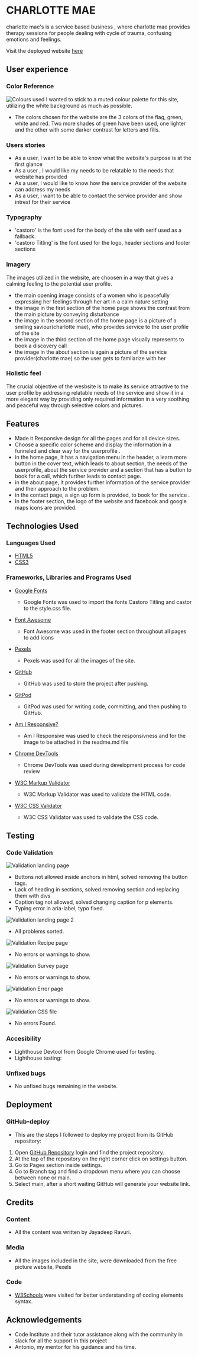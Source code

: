 # CHARLOTTE MAE


charlotte mae's is a service based business , where charlotte mae provides therapy sessions for people dealing with
cycle of trauma, confusing emotions and feelings.

Visit the deployed website [here](https://)

## User experience

### Color Reference


![Colours used]()
I wanted to stick to a muted colour palette for this site, utilizing the white background as much as possible.

* The colors chosen for the website are the 3 colors of the flag, green, white and red. Two more shades of green have been used, one lighter and the other with some darker contrast for letters and fills.

### Users stories

* As a user, I want to be able to know what the website's purpose is at the first glance
* As a user , I would like my needs to be relatable to the needs that website has provided
* As a user, i would like to know how the service provider of the website can address my needs
* As a user, i want to be able to contact the service provider and show intrest for their service

### Typography

* 'castoro' is the font used for the body of the site with serif used as a fallback.
* 'castoro Titling' is the font used for the logo, header sections and footer sections

### Imagery

The images utilized in the website, are choosen in a way that gives a calming feeling to the potential user profile. 

* the main opening image consists of a women who is peacefully expressing her feelings through her art in a calm nature setting
* the image in the first section of the home page shows the contrast from the main picture by conveying disturbance 
* the image in the second section of the home page is a picture of a smiling saviour(charlotte mae), who provides service to the user profile of the site
* the image in the third section of the home page visually represents to book a discovery call
* the image in the about section is again a picture of the service provider(charlotte mae) so the user gets to familarize with her

### Holistic feel
The crucial objective of the wesbsite is to make its service attractive to the user profile by addressing relatable needs of the service and show it in a more elegant way by providing only required information in a very soothing and peaceful way through selective colors and pictures.



## Features

* Made it Responsive design for all the pages and for all device sizes.
* Choose a specific color scheme and display the information in a funneled and clear way for the userprofile .
* in the home page, It has a navigation menu in the header, a learn more button in the cover text, which leads to about section, the needs of the userprofile, about the service provider and a section that has a button to book for a call, which further leads to contact page.
* in the about page, it provides further information of the service provider and their approach to the problem.
* in the contact page, a sign up form is provided, to book for the service .
* In the footer section, the logo of the website and facebook and google maps icons are provided.

## Technologies Used

### Languages Used

* [HTML5](https://en.wikipedia.org/wiki/HTML5)
* [CSS3](https://en.wikipedia.org/wiki/CSS)

### Frameworks, Libraries and Programs Used

* [Google Fonts](https://fonts.google.com/)
    - Google Fonts was used to import the fonts Castoro Titling and castor to the style.css file.

* [Font Awesome](https://fontawesome.com/)
     - Font Awesome was used in the footer section throughout all pages to add icons

* [Pexels](https://www.pexels.com/es-es/)
    - Pexels was used for all the images of the site.

* [GitHub](https://github.com/)
     - GitHub was used to store the project after pushing.

* [GitPod](https://gitpod.io/)
     - GitPod was used for writing code, committing, and then pushing to GitHub.

* [Am I Responsive?](http://ami.responsivedesign.is/#)
    - Am I Responsive was used to check the responsivness and for the image to be attached in the readme.md file

* [Chrome DevTools](https://developer.chrome.com/docs/devtools/)
    - Chrome DevTools was used during development process for code review 

* [W3C Markup Validator](https://validator.w3.org/)
    - W3C Markup Validator was used to validate the HTML code.

* [W3C CSS Validator](https://jigsaw.w3.org/css-validator/)
    - W3C CSS Validator was used to validate the CSS code.



## Testing

### Code Validation

![Validation landing page](assets/readme-files/validationlandingpage.png)

* Buttons not allowed inside anchors in html, solved removing the button tags.
* Lack of heading in sections, solved removing section and replacing them with divs
* Caption tag not allowed, solved changing caption for p elements.
* Typing error in aria-label, typo fixed.

![Validation landing page 2](assets/readme-files/validationlandingpagesolved.png)

* All problems sorted.

![Validation Recipe page](assets/readme-files/validationrecipepage.png)

* No errors or warnings to show.

![Validation Survey page](assets/readme-files/validationsurvey.png)

* No errors or warnings to show.

![Validation Error page](assets/readme-files/validationerrorpage.png)

* No errors or warnings to show.

![Validation CSS file](assets/readme-files/validationcss.png)

* No errors Found.

### Accesibility

* Lighthouse Devtool from Google Chrome used for testing.
* Lighthouse testing:

 


    
### Unfixed bugs

* No unfixed bugs remaining in the website.


## Deployment

### GitHub-deploy

* This are the steps I followed to deploy my project from its GitHub repository:

1. Open [GitHub Repository](https://github.com/) login and find the project repository.
2. At the top of the repository on the right corner click on settings button.
3. Go to Pages section inside settings.
4. Go to Branch tag and find a dropdown menu where you can choose between none or main.
5. Select main, after a short waiting GitHub will generate your website link.


## Credits

### Content

* All the content was written by Jayadeep Ravuri.

### Media
* All the images included in the site, were downloaded from the free picture website, Pexels

### Code

* [W3Schools](https://www.w3schools.com/) were visited for better understanding of coding elements syntax.


## Acknowledgements

* Code Institute and their tutor assistance along with the community in slack for 
all the support in this project
* Antonio, my mentor for his guidance and his time.
